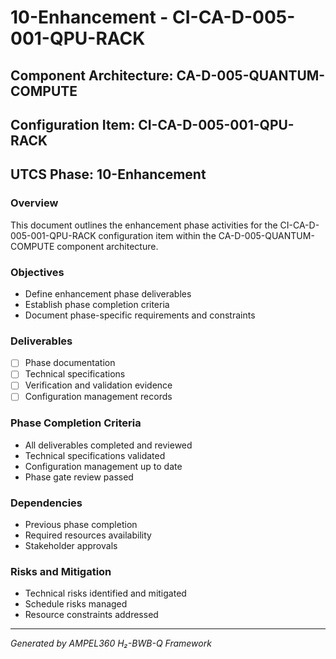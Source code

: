 # 10-Enhancement - CI-CA-D-005-001-QPU-RACK

## Component Architecture: CA-D-005-QUANTUM-COMPUTE
## Configuration Item: CI-CA-D-005-001-QPU-RACK
## UTCS Phase: 10-Enhancement

### Overview
This document outlines the enhancement phase activities for the CI-CA-D-005-001-QPU-RACK configuration item within the CA-D-005-QUANTUM-COMPUTE component architecture.

### Objectives
- Define enhancement phase deliverables
- Establish phase completion criteria
- Document phase-specific requirements and constraints

### Deliverables
- [ ] Phase documentation
- [ ] Technical specifications
- [ ] Verification and validation evidence
- [ ] Configuration management records

### Phase Completion Criteria
- All deliverables completed and reviewed
- Technical specifications validated
- Configuration management up to date
- Phase gate review passed

### Dependencies
- Previous phase completion
- Required resources availability
- Stakeholder approvals

### Risks and Mitigation
- Technical risks identified and mitigated
- Schedule risks managed
- Resource constraints addressed

---
*Generated by AMPEL360 H₂-BWB-Q Framework*
